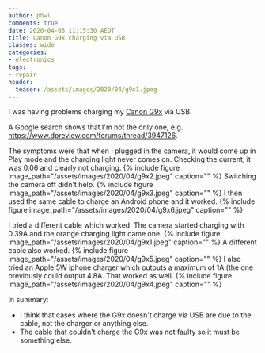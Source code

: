 ```yaml
---
author: phwl
comments: true
date: 2020-04-05 11:15:30 AEDT
title: Canon G9x charging via USB
classes: wide
categories:
- electronics
tags:
- repair
header:
  teaser: /assets/images/2020/04/g9x1.jpeg
---
```


I was having problems charging my [Canon G9x](/2019/death-of-a-canon-s120/) 
via USB.

<!-- more -->

A Google search shows that I'm not the only one, e.g.
<https://www.dpreview.com/forums/thread/3947126>.

The symptoms were that when I plugged in the camera, it would 
come up in Play mode and the charging light never comes on.
Checking the current, it was 0.06 and clearly not charging.
{% include figure image_path="/assets/images/2020/04/g9x2.jpeg" caption="" %}
Switching the camera off didn't help.
{% include figure image_path="/assets/images/2020/04/g9x3.jpeg" caption="" %}
I then used the same cable to charge an Android phone and it worked.
{% include figure image_path="/assets/images/2020/04/g9x6.jpeg" caption="" %}

I tried a different cable which worked. The camera started charging 
with 0.39A and the orange charging light came one.
{% include figure image_path="/assets/images/2020/04/g9x1.jpeg" caption="" %}
A different cable also worked.
{% include figure image_path="/assets/images/2020/04/g9x5.jpeg" caption="" %}
I also tried an Apple 5W iphone charger which outputs a maximum of 1A (the 
one previously could output 4.8A. That worked as well.
{% include figure image_path="/assets/images/2020/04/g9x4.jpeg" caption="" %}

In summary:
* I think that cases where the G9x doesn't charge via USB are due to the cable,
not the charger or anything else.
* The cable that couldn't charge the G9x was not faulty so it must be
something else.
